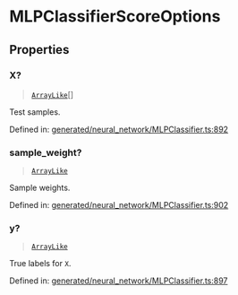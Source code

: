 # MLPClassifierScoreOptions

## Properties

### X?

> [`ArrayLike`](../types/ArrayLike.md)[]

Test samples.

Defined in:  [generated/neural\_network/MLPClassifier.ts:892](https://github.com/transitive-bullshit/scikit-learn-ts/blob/b59c1ff/packages/sklearn/src/generated/neural_network/MLPClassifier.ts#L892)

### sample\_weight?

> [`ArrayLike`](../types/ArrayLike.md)

Sample weights.

Defined in:  [generated/neural\_network/MLPClassifier.ts:902](https://github.com/transitive-bullshit/scikit-learn-ts/blob/b59c1ff/packages/sklearn/src/generated/neural_network/MLPClassifier.ts#L902)

### y?

> [`ArrayLike`](../types/ArrayLike.md)

True labels for `X`.

Defined in:  [generated/neural\_network/MLPClassifier.ts:897](https://github.com/transitive-bullshit/scikit-learn-ts/blob/b59c1ff/packages/sklearn/src/generated/neural_network/MLPClassifier.ts#L897)
